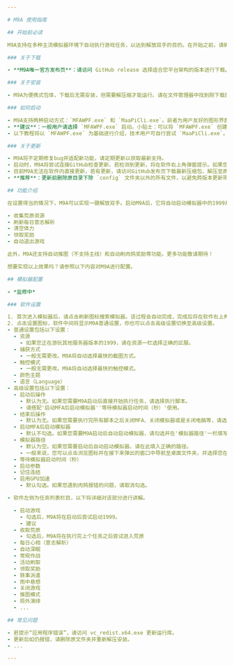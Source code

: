 ```yaml
---

# M9A 使用指南

## 开始前必读

M9A支持在多种主流模拟器环境下自动执行游戏任务，以达到解放双手的目的。在开始之前，请确保正确下载、安装并配置M9A。

### 关于下载

- **M9A唯一官方发布页**：请访问 GitHub release 选择适合您平台架构的版本进行下载。

### 关于安装

- M9A为便携式包体，下载后无需安装，但需要解压缩才能运行。请在文件管理器中找到刚下载的压缩包，并将其解压至您熟悉的目录，解压完成后即可开始使用！

### 如何启动

- M9A支持两种启动方式：`MFAWPF.exe` 和 `MaaPiCli.exe`。前者为用户友好的图形界面，后者为命令行界面，二者功能一致。
- **建议**：一般用户请选择 `MFAWPF.exe` 启动。小贴士：可以将 `MFAWPF.exe` 创建桌面快捷方式，方便下次启动时使用。
- 以下教程将以 `MFAWPF.exe` 为基础进行介绍，技术用户可自行尝试 `MaaPiCli.exe`。

### 关于更新

- M9A将不定期修复bug并适配新功能，请定期更新以获取最新支持。
- 启动时，M9A将尝试连接GitHub检查更新，若检测到更新，将在软件右上角弹窗提示。如果您的设备当前无法连接GitHub，将不会有更新提示，请访问 GitHub release 手动检查是否有新版本发布。
- 目前M9A无法在软件内直接更新，若有更新，请访问GitHub发布页下载最新压缩包，解压至原安装目录并覆盖即可完成更新。
- **推荐**：更新前删除原目录下除 `config` 文件夹以外的所有文件，以避免跨版本更新带来的问题。

## 功能介绍

在设置得当的情况下，M9A可以实现一键解放双手。启动M9A后，它将自动启动模拟器中的1999并开始执行任务，包括：

- 收集荒原资源
- 刷新每日意志解析
- 清空体力
- 领取奖励
- 自动退出游戏

此外，M9A还支持自动推图（不支持主线）和自动刷肉鸽奖励等功能。更多功能敬请期待！

想要实现以上效果吗？请参照以下内容对M9A进行配置。

## 模拟器配置

- *监修中*

### 软件设置

1. 首次进入模拟器后，请点击刷新图标搜索模拟器。该过程会自动完成，完成后将在软件右上角弹窗通知。请下拉选择安装了1999的模拟器。
2. 点击设置图标，软件中间将显示M9A普通设置，你也可以点击高级设置切换至高级设置。
- 普通设置包括以下设置：
  - 资源
    - 如果您正在游玩其他服务器版本的1999，请在资源一栏选择正确的区服。 
  - 捕获方式
    - 一般无需更改。M9A将自动选择最快的截图方式。
  - 触控模式
    - 一般无需更改。M9A将自动选择最快的触控模式。
  - 颜色主题
  - 语言（Language）
- 高级设置包括以下设置：
  - 启动后操作
    - 默认为无。如果您需要M9A启动后直接开始执行任务，请选择执行脚本。
    - 请搭配'启动MFA后启动模拟器''等待模拟器启动时间（秒）'使用。
  - 结束后操作
    - 默认为无。如果您需要执行完所有脚本之后关闭MFA、关闭模拟器或是关闭电脑等，请选择符合的选项。
  - 启动MFA后启动模拟器
    - 默认不勾选。如果您需要M9A启动后自动启动模拟器，请勾选并在'模拟器路径'一栏填写正确的路径。
  - 模拟器路径
    - 默认为空。如果您需要启动后自动启动模拟器，请在此填入正确的路径。
    - 一般来说，您可以点击浏览图标并在接下来弹出的窗口中导航至桌面文件夹，并选择您在安装1999时模拟器为您创建的1999快捷方式来获取模拟器路径。
  - 等待模拟器启动时间（秒）
  - 启动参数
  - 记住连结
  - 启用GPU加速
    - 默认勾选。如果您遇到肉鸽报错的问题，请取消勾选。

- 软件左侧为任务列表栏目，以下将详细对该部分进行讲解。

  - 启动游戏
    - 勾选后，M9A将在启动后尝试启动1999。
    - 建议
  - 收取荒原
    - 勾选后，M9A将在执行完上个任务之后尝试进入荒原
  - 每日心相（意志解析）
  - 自动深眠
  - 常规作战
  - 活动刷取
  - 领取奖励
  - 轶事派遣
  - 雨中悬想
  - 关闭游戏
  - 推图模式
  - 局外演绎
  - ...

## 常见问题

- 若提示“应用程序错误”，请访问 vc_redist.x64.exe 更新运行库。
- 更新后如仍报错，请删除原文件夹并重新解压安装。
- ...

---
```

